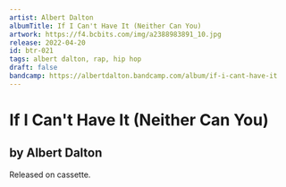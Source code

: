 ```yaml
---
artist: Albert Dalton
albumTitle: If I Can't Have It (Neither Can You)
artwork: https://f4.bcbits.com/img/a2388983891_10.jpg
release: 2022-04-20
id: btr-021
tags: albert dalton, rap, hip hop
draft: false
bandcamp: https://albertdalton.bandcamp.com/album/if-i-cant-have-it
---
```


# If I Can't Have It (Neither Can You)

## by Albert Dalton

Released on cassette.
